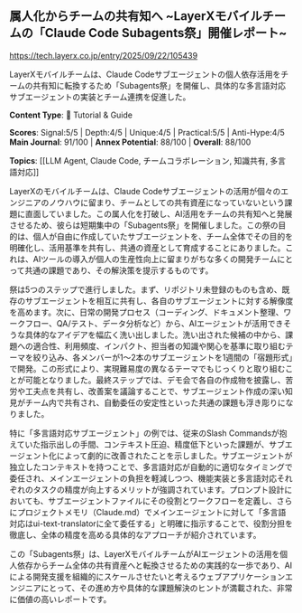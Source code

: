## 属人化からチームの共有知へ ~LayerXモバイルチームの「Claude Code Subagents祭」開催レポート~

https://tech.layerx.co.jp/entry/2025/09/22/105439

LayerXモバイルチームは、Claude Codeサブエージェントの個人依存活用をチームの共有知に転換するため「Subagents祭」を開催し、具体的な多言語対応サブエージェントの実装とチーム連携を促進した。

**Content Type**: 📖 Tutorial & Guide

**Scores**: Signal:5/5 | Depth:4/5 | Unique:4/5 | Practical:5/5 | Anti-Hype:4/5
**Main Journal**: 91/100 | **Annex Potential**: 88/100 | **Overall**: 88/100

**Topics**: [[LLM Agent, Claude Code, チームコラボレーション, 知識共有, 多言語対応]]

LayerXのモバイルチームは、Claude Codeサブエージェントの活用が個々のエンジニアのノウハウに留まり、チームとしての共有資産になっていないという課題に直面していました。この属人化を打破し、AI活用をチームの共有知へと発展させるため、彼らは短期集中の「Subagents祭」を開催しました。この祭の目的は、個人が自由に作成していたサブエージェントを、チーム全体でその目的を明確化し、活用基準を共有し、共通の資産として育成することにありました。これは、AIツールの導入が個人の生産性向上に留まりがちな多くの開発チームにとって共通の課題であり、その解決策を提示するものです。

祭は5つのステップで進行しました。まず、リポジトリ未登録のものも含め、既存のサブエージェントを相互に共有し、各自のサブエージェントに対する解像度を高めます。次に、日常の開発プロセス（コーディング、ドキュメント整理、ワークフロー、QA/テスト、データ分析など）から、AIエージェントが活用できそうな具体的なアイデアを幅広く洗い出しました。洗い出された候補の中から、課題への適合性、利用頻度、インパクト、担当者の知識や関心を基準に取り組むテーマを絞り込み、各メンバーが1〜2本のサブエージェントを1週間の「宿題形式」で開発。この形式により、実現難易度の異なるテーマでもじっくりと取り組むことが可能となりました。最終ステップでは、デモ会で各自の作成物を披露し、苦労や工夫点を共有し、改善案を議論することで、サブエージェント作成の深い知見がチーム内で共有され、自動委任の安定性といった共通の課題も浮き彫りになりました。

特に「多言語対応サブエージェント」の例では、従来のSlash Commandsが抱えていた指示出しの手間、コンテキスト圧迫、精度低下といった課題が、サブエージェント化によって劇的に改善されたことを示しました。サブエージェントが独立したコンテキストを持つことで、多言語対応が自動的に適切なタイミングで委任され、メインエージェントの負担を軽減しつつ、機能実装と多言語対応それぞれのタスクの精度が向上するメリットが強調されています。プロンプト設計においても、サブエージェントファイルにその役割とワークフローを定義し、さらにプロジェクトメモリ（Claude.md）でメインエージェントに対して「多言語対応はui-text-translatorに全て委任する」と明確に指示することで、役割分担を徹底し、全体の精度を高める具体的なアプローチが紹介されています。

この「Subagents祭」は、LayerXモバイルチームがAIエージェントの活用を個人依存からチーム全体の共有資産へと転換させるための実践的な一歩であり、AIによる開発支援を組織的にスケールさせたいと考えるウェブアプリケーションエンジニアにとって、その進め方や具体的な課題解決のヒントが満載された、非常に価値の高いレポートです。